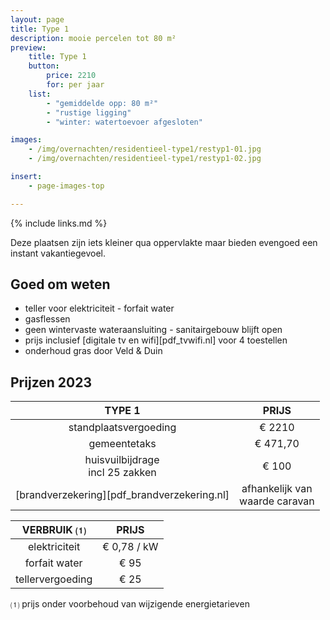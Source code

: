 ```yaml
---
layout: page
title: Type 1
description: mooie percelen tot 80 m²
preview:
    title: Type 1
    button:
        price: 2210
        for: per jaar
    list:
        - "gemiddelde opp: 80 m²"
        - "rustige ligging"
        - "winter: watertoevoer afgesloten"

images:
    - /img/overnachten/residentieel-type1/restyp1-01.jpg
    - /img/overnachten/residentieel-type1/restyp1-02.jpg

insert:
    - page-images-top

---
```


{% include links.md %}

Deze plaatsen zijn iets kleiner qua oppervlakte maar bieden evengoed een instant vakantiegevoel.


## Goed om weten

- teller voor elektriciteit - forfait water
- gasflessen
- geen wintervaste wateraansluiting - sanitairgebouw blijft open
- prijs inclusief [digitale tv en wifi][pdf_tvwifi.nl] voor 4 toestellen
- onderhoud gras door Veld & Duin


## Prijzen 2023

TYPE 1                                         |PRIJS                               |
:---------------------------------------------:|:----------------------------------:|
standplaatsvergoeding                          | € 2210   
gemeentetaks                                   | € 471,70
huisvuilbijdrage<br>incl 25 zakken<br>         | € 100   
 [brandverzekering][pdf_brandverzekering.nl]   | afhankelijk van <br>waarde caravan

VERBRUIK ⑴           |PRIJS          |
:--------------------:|:-------------:|
elektriciteit         | € 0,78 / kW        
forfait water         | € 95
tellervergoeding      | € 25

⑴ prijs onder voorbehoud van wijzigende energietarieven
